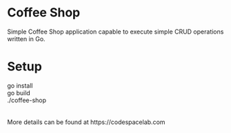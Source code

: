 <h1>Coffee Shop</h1>
Simple Coffee Shop application capable to execute simple CRUD operations written in Go.

<h1>Setup</h1>
go install <br/>
go build <br/>
./coffee-shop <br/>
<br/>
<br/>
More details can be found at https://codespacelab.com